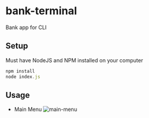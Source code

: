# bank-terminal
Bank app for CLI

## Setup

Must have NodeJS and NPM installed on your computer
```javascript
npm install
node index.js
```

## Usage

- Main Menu
![main-menu](https://user-images.githubusercontent.com/11728523/30007558-5df49046-90c6-11e7-86b0-1d5f42f880c9.png)
